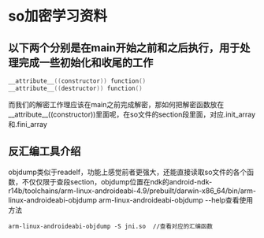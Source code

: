 # so加密学习资料

## 以下两个分别是在main开始之前和之后执行，用于处理完成一些初始化和收尾的工作

```c
__attribute__((constructor)) function()			
__attribute__((destructor)) function()	
```

而我们的解密工作理应该在main之前完成解密，那如何把解密函数放在__attribute__((constructor))里面呢，在so文件的section段里面，对应.init_array和.fini_array

## 反汇编工具介绍
objdump类似于readelf，功能上感觉前者更强大，还能直接读取so文件的各个函数，不仅仅限于查段section，objdump位置在ndk的android-ndk-r14b/toolchains/arm-linux-androideabi-4.9/prebuilt/darwin-x86_64/bin/arm-linux-androideabi-objdump
arm-linux-androideabi-objdump --help查看使用方法
```
arm-linux-androideabi-objdump -S jni.so  //查看对应的汇编函数
```

